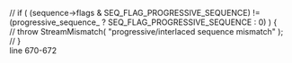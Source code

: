  // if ( (sequence->flags & SEQ_FLAG_PROGRESSIVE_SEQUENCE) != (progressive_sequence_ ? SEQ_FLAG_PROGRESSIVE_SEQUENCE : 0) ) {  
    //   throw StreamMismatch( "progressive/interlaced sequence mismatch" );  
    // }  
line 670-672  
